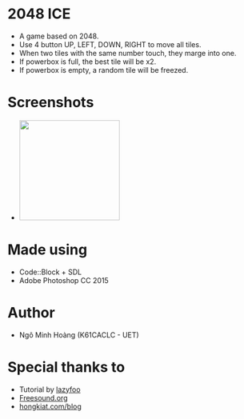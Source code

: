 # 2048 ICE

- A game based on 2048.
- Use 4 button UP, LEFT, DOWN, RIGHT to move all tiles.
- When two tiles with the same number touch, they marge into one.
- If powerbox is full, the best tile will be x2.
- If powerbox is empty, a random tile will be freezed.

# Screenshots

- <img src="http://imagizer.imageshack.us/a/img923/5752/94xR0z.png" width="200">
		
# Made using 

- Code::Block + SDL
- Adobe Photoshop CC 2015
	
# Author 

- Ngô Minh Hoàng (K61CACLC - UET)

# Special thanks to

- Tutorial by [lazyfoo](http://lazyfoo.net/tutorials/SDL/)
- [Freesound.org](https://www.freesound.org/)
- [hongkiat.com/blog](http://www.hongkiat.com/blog/)
